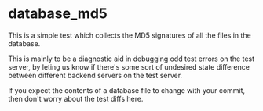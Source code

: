 # database_md5

This is a simple test which collects the MD5 signatures of all the files in the database.

This is mainly to be a diagnostic aid in debugging odd test errors on the test server,
by leting us know if there's some sort of undesired state difference between different backend
servers on the test server.

If you expect the contents of a database file to change with your commit, then don't worry about
the test diffs here. 
